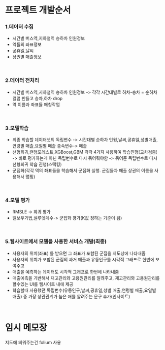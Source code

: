 # 프로젝트 개발순서
### 1.데이터 수집
  - 시간별 버스역,지하철역 승하차 인원정보
  - 역들의 좌표정보
  - 공휴일,날씨
  - 상권별 매출정보
<br>

### 2.데이터 전처리
  - 시간별 버스역,지하철역 승하차 인원정보 -> 각각 시간대별로 하차-승차 = 순하차 컬럼 만들고 승차,하차 drop
  - 역 이름과 좌표들 매칭작업
<br>

### 3.모델학습
  - 최종 학습할 데이터셋의 독립변수 -> 시간대별 순하차 인원,날씨,공휴일,성별매출,연령별 매출,요일별 매출  종속변수-> 매출
  - 선형회귀,랜덤포레스트,XGBoost,GBM 각각 4가지 사용하여 학습진행(교차검증) -> 바로 평가하는게 아닌 독립변수로 다시 묶어줘야함 -> 묶어준 독립변수로 다시 선형회귀 학습 진행(스택킹)
  - 군집화(각각 역의 좌표들을 학습해서 군집화 실행. 군집들과 매출 상권의 이름을 사용해서 맵핑)
<br>

### 4.모델 평가
  - RMSLE -> 회귀 평가
  - 엘보우기법,실루엣계수-> 군집화 평가(K값 정하는 기준이 됨)
<br>

### 5.웹사이트에서 모델을 사용한 서비스 개발(최종)
  - 사용자의 위치(좌표) 를 받으면 그 좌표가 포함된 군집을 지도상에 나타내줌
  - 사용자의 위치가 포함된 군집의 과거 매출과 유동인구를 시각적 그래프로 한번에 보여주고
  - 매출을 예측하는 데이터도 시각적 그래프로 한번에 나타내줌
  - 매출예측을 기반해서 재고관리와 고용원관리를 알려주고, 재고관리와 고용원관리를 할수있는 UI를 웹사이트 내에 제공
  - 학습할때 사용했던 독립변수(유동인구,날씨,공휴일,성별 매출,연령별 매출,요일별 매출) 중 가장 상관관계가 높은 애를 알려주는 문구 추가(인사이트)
<br>

# 임시 메모장
지도에 띄워주는건 folium 사용
